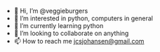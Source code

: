 - 👋 Hi, I’m @veggieburgers
- 👀 I’m interested in python, computers in general
- 🌱 I’m currently learning python
- 💞️ I’m looking to collaborate on anything
- 📫 How to reach me jcsjohansen@gmail.com

<!---
veggieburgers/veggieburgers is a ✨ special ✨ repository because its `README.md` (this file) appears on your GitHub profile.
You can click the Preview link to take a look at your changes.
--->
